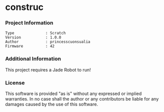 construc
================



### Project Information
```
Type              : Scratch
Version           : 1.0.0
Author            : princesscuonsualia
Firmware          : 42
```

### Additional Information
This project requires a Jade Robot to run!

### License
This software is provided "as is" without any expressed or implied warranties.  In no case shall the author or any contributors be liable for any damages caused by the use of this software.

